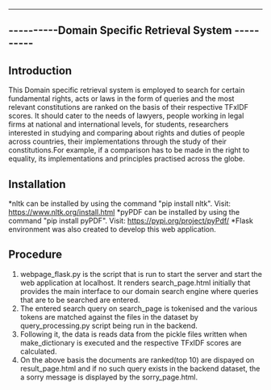 ﻿--------------------------------------------------------------------------
----------Domain Specific Retrieval System ----------
--------------------------------------------------------------------------




Introduction
----------------

This Domain specific retrieval system is employed to search for certain fundamental rights, acts or laws in the form of queries and the most relevant constitutions are ranked on the basis of their respective TFxIDF scores. It should cater to the needs of lawyers, people working in legal firms at national and international levels, for students, researchers interested in studying and comparing about rights and duties of people across countries, their implementations through the study of their constitutions.For example, if a comparison has to be made in the right to equality, its implementations and principles practised across the globe.




Installation
---------------

*nltk can be installed by using the command "pip install nltk". Visit: https://www.nltk.org/install.html
*pyPDF can be installed by using the command "pip install pyPDF". Visit: https://pypi.org/project/pyPdf/
*Flask environment was also created to develop this web application.




Procedure
-------------

1. webpage_flask.py is the script that is run to start the server and start the web application at localhost. It renders search_page.html initially that provides the main interface to our domain search engine where queries that are to be searched are entered.
2. The entered search query on search_page is tokenised and the various tokens are matched against the files in the dataset by query_processing.py script being run in the backend. 
3. Following it, the data is reads data from the pickle files written when make_dictionary is executed and the respective TFxIDF scores are calculated.
4. On the above basis the documents are ranked(top 10) are dispayed on result_page.html and if no such query exists in the backend dataset, the a sorry message is displayed by the sorry_page.html.

